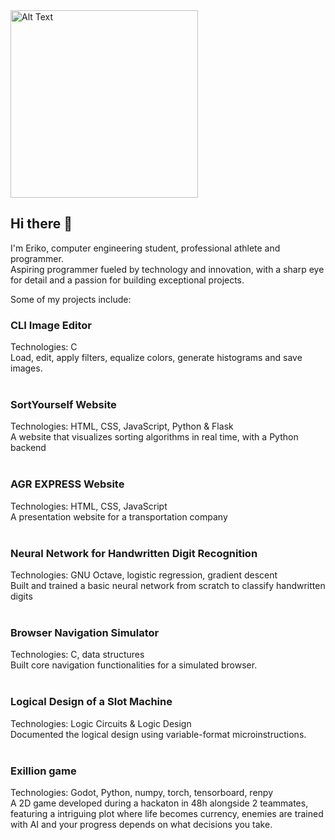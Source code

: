 <img src="https://github.com/user-attachments/assets/2f1e036f-9507-4a75-85d0-140b2f404b72" alt="Alt Text" width="300" height="300">

## Hi there 👋
I'm Eriko, computer engineering student, professional athlete and programmer.
<br>
Aspiring programmer fueled by technology and innovation, with a sharp eye for detail 
and a passion for building exceptional projects.

Some of my projects include:

<h3>CLI Image Editor</h3>
Technologies: C<br>
Load, edit, apply filters, equalize colors, generate histograms and save images.
<br><br>
<h3>SortYourself Website</h3>
Technologies: HTML, CSS, JavaScript, Python & Flask<br>
A website that visualizes sorting algorithms in real time, with a Python backend
<br><br>
<h3>AGR EXPRESS Website</h3>
Technologies: HTML, CSS, JavaScript<br>
A presentation website for a transportation company
<br><br>
<h3>Neural Network for Handwritten Digit Recognition</h3>
Technologies: GNU Octave, logistic regression, gradient descent<br>
Built and trained a basic neural network from scratch to classify handwritten digits
<br><br>
<h3>Browser Navigation Simulator</h3>
Technologies: C, data structures<br>
Built core navigation functionalities for a simulated browser.
<br><br>
<h3>Logical Design of a Slot Machine</h3>
Technologies: Logic Circuits & Logic Design<br>
Documented the logical design using variable-format microinstructions.
<br><br>
<h3>Exillion game</h3>
Technologies: Godot, Python, numpy, torch, tensorboard, renpy<br>
A 2D game developed during a hackaton in 48h alongside 2 teammates, featuring
a intriguing plot where life becomes currency, enemies are trained with AI and your
progress depends on what decisions you take.


<!--
**ErikoNitu/ErikoNitu** is a ✨ _special_ ✨ repository because its `README.md` (this file) appears on your GitHub profile.

Here are some ideas to get you started:

- 🔭 I’m currently working on ...
- 🌱 I’m currently learning ...
- 👯 I’m looking to collaborate on ...
- 🤔 I’m looking for help with ...
- 💬 Ask me about ...
- 📫 How to reach me: ...
- 😄 Pronouns: ...
- ⚡ Fun fact: ...
-->
